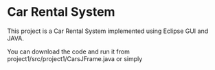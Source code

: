 # Car Rental System

This project is a Car Rental System implemented using Eclipse GUI and JAVA.

You can download the code and run it from project1/src/project1/CarsJFrame.java or simply 
